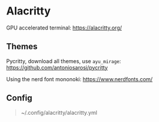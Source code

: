 # Alacritty

GPU accelerated terminal: https://alacritty.org/

## Themes

Pycritty, download all themes, use `ayu_mirage`: https://github.com/antoniosarosi/pycritty

Using the nerd font mononoki: https://www.nerdfonts.com/

## Config

> ~/.config/alacritty/alacritty.yml

